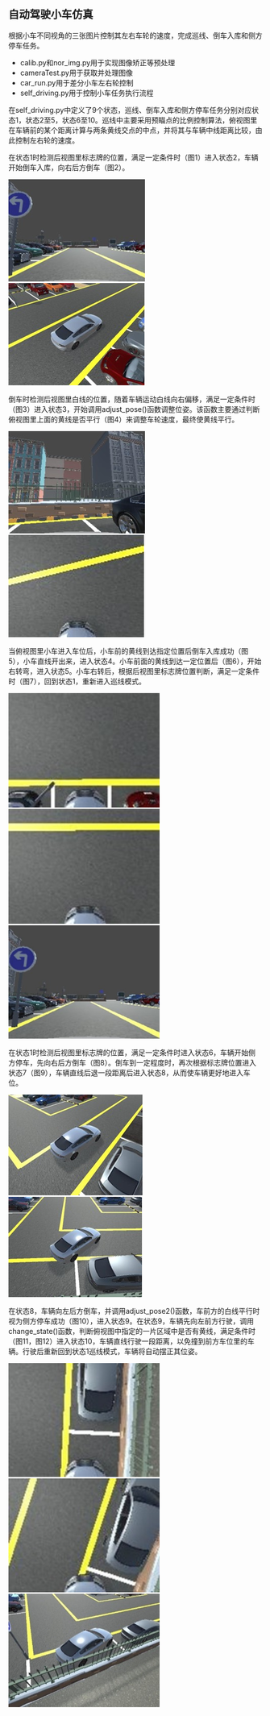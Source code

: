 ## 自动驾驶小车仿真
根据小车不同视角的三张图片控制其左右车轮的速度，完成巡线、倒车入库和侧方停车任务。

+ calib.py和nor_img.py用于实现图像矫正等预处理
+ cameraTest.py用于获取并处理图像
+ car_run.py用于差分小车左右轮控制
+ self_driving.py用于控制小车任务执行流程

在self_driving.py中定义了9个状态，巡线、倒车入库和侧方停车任务分别对应状态1，状态2至5，状态6至10。巡线中主要采用预瞄点的比例控制算法，俯视图里在车辆前的某个距离计算与两条黄线交点的中点，并将其与车辆中线距离比较，由此控制左右轮的速度。

在状态1时检测后视图里标志牌的位置，满足一定条件时（图1）进入状态2，车辆开始倒车入库，向右后方倒车（图2）。

![img](https://github.com/WillianYe/Autonomous-driving-simulation/blob/main/img/img1.jpg)
![img](https://github.com/WillianYe/Autonomous-driving-simulation/blob/main/img/img2.jpg)

倒车时检测后视图里白线的位置，随着车辆运动白线向右偏移，满足一定条件时（图3）进入状态3，开始调用adjust_pose()函数调整位姿。该函数主要通过判断俯视图里上面的黄线是否平行（图4）来调整车轮速度，最终使黄线平行。

![img](https://github.com/WillianYe/Autonomous-driving-simulation/blob/main/img/img3.jpg)
![img](https://github.com/WillianYe/Autonomous-driving-simulation/blob/main/img/img4.jpg)

当俯视图里小车进入车位后，小车前的黄线到达指定位置后倒车入库成功（图5），小车直线开出来，进入状态4。小车前面的黄线到达一定位置后（图6），开始右转弯，进入状态5。小车右转后，根据后视图里标志牌位置判断，满足一定条件时（图7），回到状态1，重新进入巡线模式。

<img width="300" src="https://github.com/WillianYe/Autonomous-driving-simulation/blob/main/img/img5.jpg"/></div>
<img width="300" src="https://github.com/WillianYe/Autonomous-driving-simulation/blob/main/img/img6.jpg"/></div>
<img width="300" src="https://github.com/WillianYe/Autonomous-driving-simulation/blob/main/img/img7.jpg"/></div>

在状态1时检测后视图里标志牌的位置，满足一定条件时进入状态6，车辆开始侧方停车，先向右后方倒车（图8）。倒车到一定程度时，再次根据标志牌位置进入状态7（图9），车辆直线后退一段距离后进入状态8，从而使车辆更好地进入车位。

![img](https://github.com/WillianYe/Autonomous-driving-simulation/blob/main/img/img8.jpg)
![img](https://github.com/WillianYe/Autonomous-driving-simulation/blob/main/img/img9.jpg)

在状态8，车辆向左后方倒车，并调用adjust_pose2()函数，车前方的白线平行时视为侧方停车成功（图10），进入状态9。在状态9，车辆先向左前方行驶，调用change_state()函数，判断俯视图中指定的一片区域中是否有黄线，满足条件时（图11，图12）进入状态10，车辆直线行驶一段距离，以免撞到前方车位里的车辆。行驶后重新回到状态1巡线模式，车辆将自动摆正其位姿。

<img width="300" src="https://github.com/WillianYe/Autonomous-driving-simulation/blob/main/img/img10.jpg"/></div>
<img width="300" src="https://github.com/WillianYe/Autonomous-driving-simulation/blob/main/img/img11.jpg"/></div>
<img width="300" src="https://github.com/WillianYe/Autonomous-driving-simulation/blob/main/img/img12.jpg"/></div>

